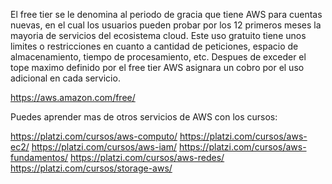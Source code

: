 El free tier se le denomina al periodo de gracia que tiene AWS para cuentas nuevas, en el cual los usuarios pueden probar por los 12 primeros meses la mayoria de servicios del ecosistema cloud. Este uso gratuito tiene unos limites o restricciones en cuanto a cantidad de peticiones, espacio de almacenamiento, tiempo de procesamiento, etc. Despues de exceder el tope maximo definido por el free tier AWS asignara un cobro por el uso adicional en cada servicio.

https://aws.amazon.com/free/

Puedes aprender mas de otros servicios de AWS con los cursos:

https://platzi.com/cursos/aws-computo/
https://platzi.com/cursos/aws-ec2/
https://platzi.com/cursos/aws-iam/
https://platzi.com/cursos/aws-fundamentos/
https://platzi.com/cursos/aws-redes/
https://platzi.com/cursos/storage-aws/